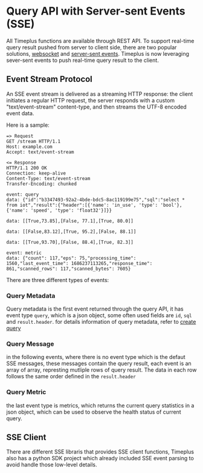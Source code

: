 # Query API with Server-sent Events (SSE)

All Timeplus functions are available through REST API. To support real-time query result pushed from server to client side, there are two popular solutions, [websocket](https://developer.mozilla.org/en-US/docs/Web/API/WebSockets_API) and [server-sent events](https://developer.mozilla.org/en-US/docs/Web/API/Server-sent_events). Timeplus is now leveraging sever-sent events to push real-time query result to the client.

## Event Stream Protocol

An SSE event stream is delivered as a streaming HTTP response: the client initiates a regular HTTP request, the server responds with a custom "text/event-stream" content-type, and then streams the UTF-8 encoded event data.

Here is a sample:

```
=> Request
GET /stream HTTP/1.1
Host: example.com
Accept: text/event-stream

<= Response
HTTP/1.1 200 OK
Connection: keep-alive
Content-Type: text/event-stream
Transfer-Encoding: chunked

event: query
data: {"id":"b3347493-92a2-4bde-bdc5-8ac119199e75","sql":"select * from iot","result":{"header":[{'name': 'in_use', 'type': 'bool'},{'name': 'speed', 'type': 'float32'}]}}

data: [[True,73.85],[False, 77.1],[True, 80.0]]

data: [[False,83.12],[True, 95.2],[False, 88.1]]

data: [[True,93.70],[False, 88.4],[True, 82.3]]

event: metric
data: {"count": 117,"eps": 75,"processing_time": 1560,"last_event_time": 1686237113265,"response_time": 861,"scanned_rows": 117,"scanned_bytes": 7605}

```

There are three different types of events:

### Query Metadata

Query metadata is the first event returned through the query API, it has event type `query`, which is a json object, some often used fields are `id`, `sql` and `result.header`. for details information of query metadata, refer to [create query](https://docs.timeplus.com/rest.html#tag/Queries-v1beta2/paths/~1v1beta2~1queries/post)

### Query Message

in the following events, where there is no event type which is the defaut SSE messages, these messages contain the query result, each event is an array of array, represting mutliple rows of query result. The data in each row follows the same order defined in the `result.header`

### Query Metric

the last event type is metrics, which returns the current query statistics in a json object, which can be used to observe the health status of current query.

## SSE Client

There are different SSE libraris that provides SSE client functions, Timeplus also has a python SDK project which already included SSE event parsing to avoid handle those low-level details.
